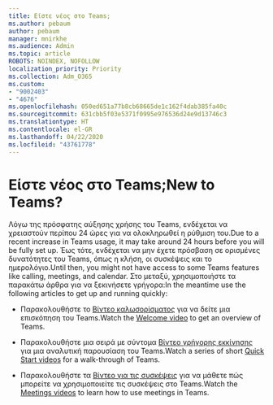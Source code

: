 ```yaml
---
title: Είστε νέος στο Teams;
ms.author: pebaum
author: pebaum
manager: mnirkhe
ms.audience: Admin
ms.topic: article
ROBOTS: NOINDEX, NOFOLLOW
localization_priority: Priority
ms.collection: Adm_O365
ms.custom:
- "9002403"
- "4676"
ms.openlocfilehash: 050ed651a77b8cb68665de1c162f4dab385fa40c
ms.sourcegitcommit: 631cbb5f03e5371f0995e976536d24e9d13746c3
ms.translationtype: HT
ms.contentlocale: el-GR
ms.lasthandoff: 04/22/2020
ms.locfileid: "43761778"
---
```

# <a name="new-to-teams"></a><span data-ttu-id="b6f31-102">Είστε νέος στο Teams;</span><span class="sxs-lookup"><span data-stu-id="b6f31-102">New to Teams?</span></span>

<span data-ttu-id="b6f31-103">Λόγω της πρόσφατης αύξησης χρήσης του Teams, ενδέχεται να χρειαστούν περίπου 24 ώρες για να ολοκληρωθεί η ρύθμιση του.</span><span class="sxs-lookup"><span data-stu-id="b6f31-103">Due to a recent increase in Teams usage, it may take around 24 hours before you will be fully set up.</span></span> <span data-ttu-id="b6f31-104">Έως τότε, ενδέχεται να μην έχετε πρόσβαση σε ορισμένες δυνατότητες του Teams, όπως η κλήση, οι συσκέψεις και το ημερολόγιο.</span><span class="sxs-lookup"><span data-stu-id="b6f31-104">Until then, you might not have access to some Teams features like calling, meetings, and calendar.</span></span> <span data-ttu-id="b6f31-105">Στο μεταξύ, χρησιμοποιήστε τα παρακάτω άρθρα για να ξεκινήσετε γρήγορα:</span><span class="sxs-lookup"><span data-stu-id="b6f31-105">In the meantime use the following articles to get up and running quickly:</span></span> 

- <span data-ttu-id="b6f31-106">Παρακολουθήστε το [Βίντεο καλωσορίσματος](https://support.office.com/article/welcome-to-microsoft-teams-b98d533f-118e-4bae-bf44-3df2470c2b12) για να δείτε μια επισκόπηση του Teams.</span><span class="sxs-lookup"><span data-stu-id="b6f31-106">Watch the [Welcome video](https://support.office.com/article/welcome-to-microsoft-teams-b98d533f-118e-4bae-bf44-3df2470c2b12) to get an overview of Teams.</span></span>

- <span data-ttu-id="b6f31-107">Παρακολουθήστε μια σειρά με σύντομα [Βίντεο γρήγορης εκκίνησης](https://support.office.com/article/video-what-is-microsoft-teams-422bf3aa-9ae8-46f1-83a2-e65720e1a34d) για μια αναλυτική παρουσίαση του Teams.</span><span class="sxs-lookup"><span data-stu-id="b6f31-107">Watch a series of short [Quick Start videos](https://support.office.com/article/video-what-is-microsoft-teams-422bf3aa-9ae8-46f1-83a2-e65720e1a34d) for a walk-through of Teams.</span></span>

- <span data-ttu-id="b6f31-108">Παρακολουθήστε τα [Βίντεο για τις συσκέψεις](https://support.office.com/article/join-a-teams-meeting-078e9868-f1aa-4414-8bb9-ee88e9236ee4) για να μάθετε πώς μπορείτε να χρησιμοποιείτε τις συσκέψεις στο Teams.</span><span class="sxs-lookup"><span data-stu-id="b6f31-108">Watch the [Meetings videos](https://support.office.com/article/join-a-teams-meeting-078e9868-f1aa-4414-8bb9-ee88e9236ee4) to learn how to use meetings in Teams.</span></span>
